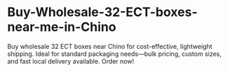 # Buy-Wholesale-32-ECT-boxes-near-me-in-Chino
Buy wholesale 32 ECT boxes near Chino for cost-effective, lightweight shipping. Ideal for standard packaging needs—bulk pricing, custom sizes, and fast local delivery available. Order now!
